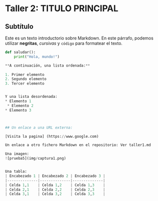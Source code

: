 
# Taller 2: TITULO PRINCIPAL

## Subtítulo

Este es un texto introductorio sobre Markdown. En este párrafo, podemos utilizar **negritas**, _cursivas_ y `código` para formatear el texto. 


```python
def saludar():
    print("Hola, mundo!")

**A continuación, una lista ordenada:**
  
1. Primer elemento
2. Segundo elemento
3. Tercer elemento


Y una lista desordenada:
* Elemento 1
 * Elemento 2
* Elemento 3



## Un enlace a una URL externa: 

[Visita la pagina] (https://www.google.com)

Un enlace a otro fichero Markdown en el repositorio: Ver taller1.md

Una imagen:
![prueba5](img/captura1.png)


Una tabla:
| Encabezado 1 | Encabezado 2 | Encabezado 3 |
|--------------|--------------|--------------|
| Celda 1,1    | Celda 1,2    | Celda 1,3    |
| Celda 2,1    | Celda 2,2    | Celda 2,3    |
| Celda 3,1    | Celda 3,2    | Celda 3,3    |

